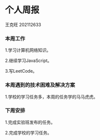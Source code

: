 # 个人周报

王克旺 202112633

### 本周工作

 1.学习计算机网络知识。

 2.继续学习JavaScript。

 3.写LeetCode。

### 本周遇到的技术困难及解决方案

 1.学校的学习任务多，本周的任务学的马马虎虎。

### 下周安排

 1.完成实验班发布的任务。

 2.完成学校的学习任务。